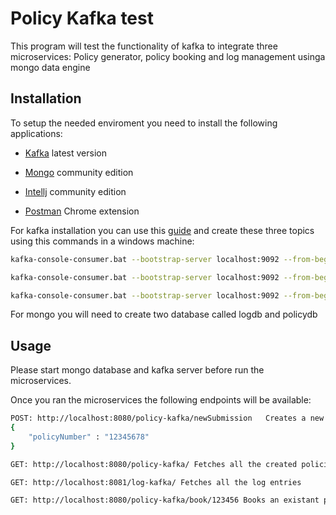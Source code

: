 # Policy Kafka test

This program will test the functionality of kafka to integrate three microservices: Policy generator, policy booking and log management usinga mongo data engine

## Installation

To setup the needed enviroment you need to install the following applications:
 * [Kafka](https://kafka.apache.org/downloads) latest version
 * [Mongo](https://www.mongodb.com/try/download/community) community edition
 * [Intellj](https://www.jetbrains.com/es-es/idea/) community edition

* [Postman](https://chrome.google.com/webstore/detail/postman/fhbjgbiflinjbdggehcddcbncdddomop?hl=es) Chrome extension

For kafka installation you can use this [guide](https://dzone.com/articles/running-apache-kafka-on-windows-os) and create these three topics using this commands in a windows machine: 

```bash
kafka-console-consumer.bat --bootstrap-server localhost:9092 --from-beginning --topic logTopic

kafka-console-consumer.bat --bootstrap-server localhost:9092 --from-beginning --topic newSubmissionTopic

kafka-console-consumer.bat --bootstrap-server localhost:9092 --from-beginning --topic bookedTopic

```

For mongo you will need to create two database called  logdb and policydb

## Usage

Please start mongo database and kafka server before run the microservices. 

Once you ran the microservices the following endpoints will be available:




```bash
POST: http://localhost:8080/policy-kafka/newSubmission   Creates a new policy
{
	"policyNumber" : "12345678"
}

GET: http://localhost:8080/policy-kafka/ Fetches all the created policies

GET: http://localhost:8081/log-kafka/ Fetches all the log entries

GET: http://localhost:8080/policy-kafka/book/123456 Books an existant policy 

```